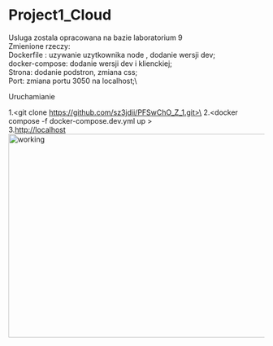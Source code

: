 # Project1_Cloud


Usluga zostala opracowana na bazie laboratorium 9 \
      Zmienione rzeczy:\
      Dockerfile : uzywanie uzytkownika node , dodanie wersji dev;\
      docker-compose: dodanie wersji dev i klienckiej;\
      Strona: dodanie podstron, zmiana css;\
      Port: zmiana portu 3050 na localhost;\
      
      
Uruchamianie

1.<git clone https://github.com/sz3jdii/PFSwChO_Z_1.git>\
2.<docker compose -f docker-compose.dev.yml up >\
3.<http://localhost>\
    <img src={working} width="700px" height="400px" alt="working" />
